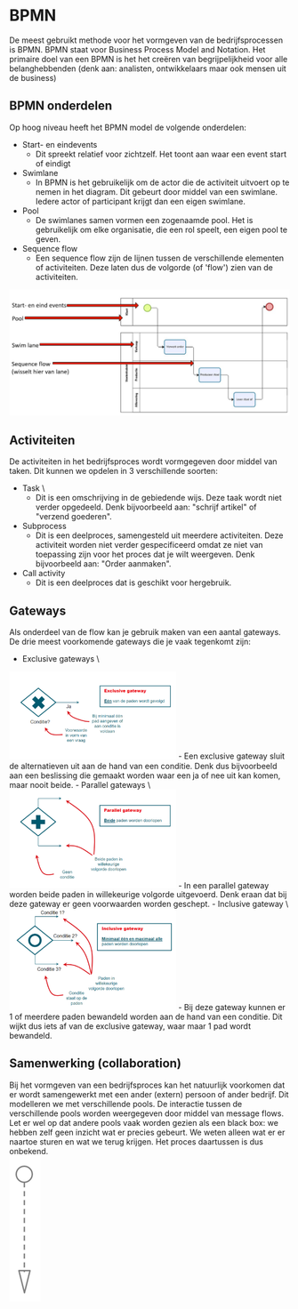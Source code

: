 # BPMN

De meest gebruikt methode voor het vormgeven van de bedrijfsprocessen is BPMN. BPMN staat voor Business Process Model
and Notation. Het primaire doel van een BPMN is het het creëren van begrijpelijkheid voor alle belanghebbenden (denk
aan: analisten, ontwikkelaars maar ook mensen uit de business)

## BPMN onderdelen

Op hoog niveau heeft het BPMN model de volgende onderdelen:
- Start- en eindevents
  - Dit spreekt relatief voor zichtzelf. Het toont aan waar een event start of eindigt
- Swimlane
    - In BPMN is het gebruikelijk om de actor die de activiteit uitvoert op te nemen in het diagram. Dit gebeurt door middel van een swimlane. Iedere actor of participant krijgt dan een eigen swimlane.
- Pool
  - De swimlanes samen vormen een zogenaamde pool. Het is gebruikelijk om elke organisatie, die een rol speelt, een eigen pool te geven.
- Sequence flow
  - Een sequence flow zijn de lijnen tussen de verschillende elementen of activiteiten. Deze laten dus de volgorde (of 'flow') zien van de activiteiten.

<img src="bpmn.png" alt="drawing" width="750"/>

## Activiteiten

De activiteiten in het bedrijfsproces wordt vormgegeven door middel van taken. Dit kunnen we opdelen in 3 verschillende 
soorten:
- Task \
  - Dit is een omschrijving in de gebiedende wijs. Deze taak wordt niet verder opgedeeld. Denk bijvoorbeeld aan: "schrijf artikel" of "verzend goederen".
- Subprocess
  - Dit is een deelproces, samengesteld uit meerdere activiteiten. Deze activiteit worden niet verder gespecificeerd omdat ze niet van toepassing zijn voor het proces dat je wilt weergeven. Denk bijvoorbeeld aan: "Order aanmaken".
- Call activity
  - Dit is een deelproces dat is geschikt voor hergebruik.

## Gateways

Als onderdeel van de flow kan je gebruik maken van een aantal gateways. De drie meest voorkomende gateways die je vaak 
tegenkomt zijn:
- Exclusive gateways \
<img src="exclusive_gateway.png" alt="drawing" width="300"/>
  - Een exclusive gateway sluit de alternatieven uit aan de hand van een conditie. Denk dus bijvoorbeeld aan een beslissing die gemaakt worden waar een ja of nee uit kan komen, maar nooit beide.
- Parallel gateways \
  <img src="parallel_gateway.png" alt="drawing" width="300"/>
  - In een parallel gateway worden beide paden in willekeurige volgorde uitgevoerd. Denk eraan dat bij deze gateway er geen voorwaarden worden geschept.
- Inclusive gateway \
  <img src="inclusive_gateway.png" alt="drawing" width="300"/>
  - Bij deze gateway kunnen er 1 of meerdere paden bewandeld worden aan de hand van een conditie. Dit wijkt dus iets af van de exclusive gateway, waar maar 1 pad wordt bewandeld.

## Samenwerking (collaboration)

Bij het vormgeven van een bedrijfsproces kan het natuurlijk voorkomen dat er wordt samengewerkt met een ander (extern) 
persoon of ander bedrijf. Dit modelleren we met verschillende pools. De interactie tussen de verschillende pools worden 
weergegeven door middel van message flows. Let er wel op dat andere pools vaak worden gezien als een black box: we hebben 
zelf geen inzicht wat er precies gebeurt. We weten alleen wat er er naartoe sturen en wat we terug krijgen. Het proces 
daartussen is dus onbekend. \
<img src="message flow.png" alt="drawing"/>

